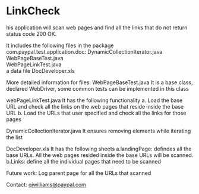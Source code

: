 LinkCheck
=========

his application will scan web pages and find all the links that do not return status code 200 OK.  

It includes the following files in the package com.paypal.test.application.doc:
  DynamicCollectionIterator.java   
  WebPageBaseTest.java             
  WebPageLinkTest.java              
  a data file DocDeveloper.xls


More detailed information for files:
  WebPageBaseTest.java
    It is a base class, declared WebDriver, some common tests can be implemented in this class

  webPageLinkTest.java
    It has the following functionality
      a. Load the base URL and check all the links on the web pages that reside inside the base URL
      b. Load the URLs that user specified and check all the links for those pages

  DynamicCollectionIterator.java
    It ensures removing elements while iterating the list

  DocDeveloper.xls
    It has the following sheets
      a.landingPage: defindes all the base URLs. All the web pages resided inside the base URLs will be scanned. 
      b.Links: define all the individual pages that need to be scanned

Future work:
    Log parent page for all the URLs that scanned 


Contact:
    qiwilliams@paypal.com
